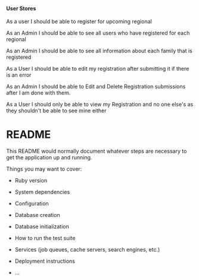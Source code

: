 #### User Stores

As a user I should be able to register for upcoming regional

As an Admin I should be able to see all users who have registered for each regional

As an Admin I should be able to see all information about each family that is registered

As a User I should be able to edit my registration after submitting it if there is an error

As an Admin I should be able to Edit and Delete Registration submissions after I am done with them.

As a User I should only be able to view my Registration and no one else's as they shouldn't be able to see mine either



# README

This README would normally document whatever steps are necessary to get the
application up and running.

Things you may want to cover:

* Ruby version

* System dependencies

* Configuration

* Database creation

* Database initialization

* How to run the test suite

* Services (job queues, cache servers, search engines, etc.)

* Deployment instructions

* ...

